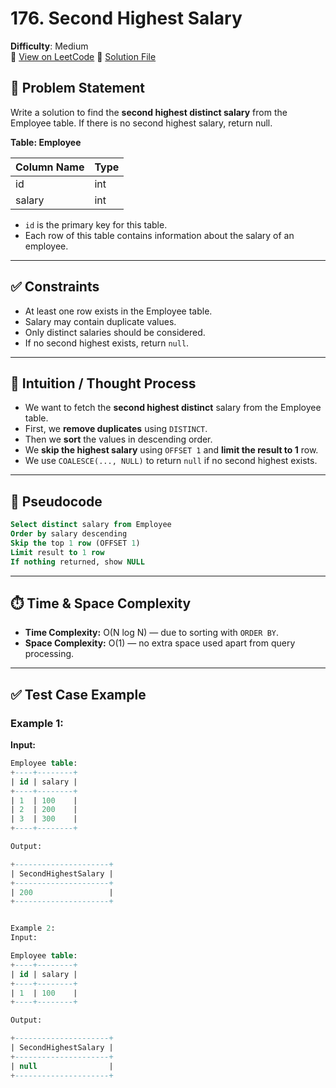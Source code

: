 # 176. Second Highest Salary

**Difficulty**: Medium  
🔗 [View on LeetCode](https://leetcode.com/problems/second-highest-salary/)
📄 [Solution File](./second_highest_salary.sql)


## 📝 Problem Statement

Write a solution to find the **second highest distinct salary** from the Employee table. If there is no second highest salary, return null.

**Table: Employee**

| Column Name | Type |
|-------------|------|
| id          | int  |
| salary      | int  |

- `id` is the primary key for this table.
- Each row of this table contains information about the salary of an employee.

---

## ✅ Constraints

- At least one row exists in the Employee table.
- Salary may contain duplicate values.
- Only distinct salaries should be considered.
- If no second highest exists, return `null`.

---

## 🧠 Intuition / Thought Process

- We want to fetch the **second highest distinct** salary from the Employee table.
- First, we **remove duplicates** using `DISTINCT`.
- Then we **sort** the values in descending order.
- We **skip the highest salary** using `OFFSET 1` and **limit the result to 1** row.
- We use `COALESCE(..., NULL)` to return `null` if no second highest exists.

---

## 🔄 Pseudocode
```sql
Select distinct salary from Employee
Order by salary descending
Skip the top 1 row (OFFSET 1)
Limit result to 1 row
If nothing returned, show NULL
```
---

## ⏱️ Time & Space Complexity

- **Time Complexity:** O(N log N) — due to sorting with `ORDER BY`.
- **Space Complexity:** O(1) — no extra space used apart from query processing.

---

## ✅ Test Case Example

### Example 1:
**Input:**

```sql
Employee table:
+----+--------+
| id | salary |
+----+--------+
| 1  | 100    |
| 2  | 200    |
| 3  | 300    |
+----+--------+

Output:

+---------------------+
| SecondHighestSalary |
+---------------------+
| 200                 |
+---------------------+


Example 2:
Input:

Employee table:
+----+--------+
| id | salary |
+----+--------+
| 1  | 100    |
+----+--------+

Output:

+---------------------+
| SecondHighestSalary |
+---------------------+
| null                |
+---------------------+